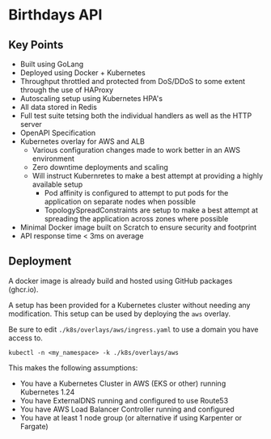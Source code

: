 # Birthdays API

## Key Points

- Built using GoLang
- Deployed using Docker + Kubernetes
- Throughput throttled and protected from DoS/DDoS to some extent through the use of HAProxy
- Autoscaling setup using Kubernetes HPA's
- All data stored in Redis
- Full test suite tetsing both the individual handlers as well as the HTTP server
- OpenAPI Specification
- Kubernetes overlay for AWS and ALB
  - Various configuration changes made to work better in an AWS environment
  - Zero downtime deployments and scaling
  - Will instruct Kubernretes to make a best attempt at providing a highly available setup
    - Pod affinity is configured to attempt to put pods for the application on separate nodes when possible
    - TopologySpreadConstraints are setup to make a best attempt at spreading the application across zones where possible
- Minimal Docker image built on Scratch to ensure security and footprint
- API response time < 3ms on average

## Deployment

A docker image is already build and hosted using GitHub packages (ghcr.io).

A setup has been provided for a Kubernetes cluster without needing any modification. This setup can be used by deploying the `aws` overlay.

Be sure to edit `./k8s/overlays/aws/ingress.yaml` to use a domain you have access to.

```shell
kubectl -n <my_namespace> -k ./k8s/overlays/aws
```

This makes the following assumptions:
- You have a Kubernetes Cluster in AWS (EKS or other) running Kubernetes 1.24
- You have ExternalDNS running and configured to use Route53
- You have AWS Load Balancer Controller running and configured
- You have at least 1 node group (or alternative if using Karpenter or Fargate)